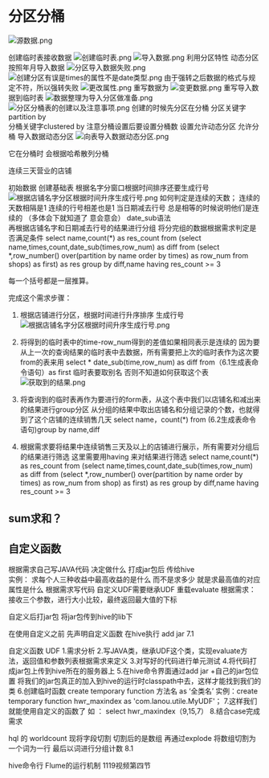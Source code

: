 # 分区分桶 
![源数据.png](https://upload-images.jianshu.io/upload_images/14467497-ed7ce3957c55f840.png?imageMogr2/auto-orient/strip%7CimageView2/2/w/1240)

创建临时表接收数据
![创建临时表.png](https://upload-images.jianshu.io/upload_images/14467497-7bc3ec74660e0747.png?imageMogr2/auto-orient/strip%7CimageView2/2/w/1240)
![导入数据.png](https://upload-images.jianshu.io/upload_images/14467497-eeb1ca54c6c1f4f5.png?imageMogr2/auto-orient/strip%7CimageView2/2/w/1240)
利用分区特性 动态分区  按照年月导入数据
![分区导入数据失败.png](https://upload-images.jianshu.io/upload_images/14467497-83ababe90c40e0ba.png?imageMogr2/auto-orient/strip%7CimageView2/2/w/1240)
![创建分区有误是times的属性不是date类型.png](https://upload-images.jianshu.io/upload_images/14467497-33b1e9a060588bd1.png?imageMogr2/auto-orient/strip%7CimageView2/2/w/1240)
由于强转之后数据的格式与规定不符，所以强转失败
![更改属性.png](https://upload-images.jianshu.io/upload_images/14467497-a30c795fbba425d1.png?imageMogr2/auto-orient/strip%7CimageView2/2/w/1240)
重写数据为
![变更数据.png](https://upload-images.jianshu.io/upload_images/14467497-d2985b44356c04cf.png?imageMogr2/auto-orient/strip%7CimageView2/2/w/1240)
重写导入数据到临时表
![数据整理为导入分区做准备.png](https://upload-images.jianshu.io/upload_images/14467497-fa4fd4be016fa94c.png?imageMogr2/auto-orient/strip%7CimageView2/2/w/1240)
![分区分桶表的创建以及注意事项.png](https://upload-images.jianshu.io/upload_images/14467497-61731d9a69415fc0.png?imageMogr2/auto-orient/strip%7CimageView2/2/w/1240)
创建的时候先分区在分桶 
分区关键字partition by  
分桶关键字clustered by   注意分桶设置后要设置分桶数
设置允许动态分区  允许分桶 
导入数据动态分区
![向表导入数据动态分区.png](https://upload-images.jianshu.io/upload_images/14467497-6d586de48eb033a1.png?imageMogr2/auto-orient/strip%7CimageView2/2/w/1240)

它在分桶时 会根据哈希散列分桶


连续三天营业的店铺

初始数据
创建基础表
根据名字分窗口根据时间排序还要生成行号
![根据店铺名字分区根据时间升序生成行号.png](https://upload-images.jianshu.io/upload_images/14467497-1e63d5eb24a45c66.png?imageMogr2/auto-orient/strip%7CimageView2/2/w/1240)
如何判定是连续的天数；
连续的天数相隔是1  连续的行号相差也是1 当日期减去行号 总是相等的时候说明他们是连续的
（多体会下就知道了   意会意会）
date_sub语法  
再根据店铺名字和日期减去行号的结果进行分组
将分完组的数据根据需求判定是否满足条件
select name,count(*) as res_count
from
(select name,times,count,date_sub(times,row_num) as diff
from
(select *,row_number() over(partition by name order by times) as row_num from shops) as first) as res
group by diff,name having res_count >= 3

每一个括号都是一层推算。

完成这个需求步骤：
1.	根据店铺进行分区，根据时间进行升序排序 生成行号
![根据店铺名字分区根据时间升序生成行号.png](https://upload-images.jianshu.io/upload_images/14467497-1e63d5eb24a45c66.png?imageMogr2/auto-orient/strip%7CimageView2/2/w/1240)
2.	将得到的临时表中的time-row_num得到的差值如果相同表示是连续的
	因为要从上一次的查询结果的临时表中去数据，所有需要把上次的临时表作为这次要from的表来用
select * date_sub(time,row_num) as diff
from（6.1生成表命令语句）as first  临时表要取别名 否则不知道如何获取这个表
![获取到的结果.png](https://upload-images.jianshu.io/upload_images/14467497-0983272ba46abfb4.png?imageMogr2/auto-orient/strip%7CimageView2/2/w/1240)
3.	将查询到的临时表再作为要进行的form表，从这个表中我们以店铺名和减出来的结果进行group分区
	从分组的结果中取出店铺名和分组记录的个数，也就得到了这个店铺的连续销售几天
select name，count(*)
from (6.2生成表命令语句)group by name,diff

4.	根据需求要将结果中连续销售三天及以上的店铺进行展示，所有需要对分组后的结果进行筛选 这里需要用having 来对结果进行筛选
select name,count(*) as res_count
from
(select name,times,count,date_sub(times,row_num) as diff
from
(select *,row_number() over(partition by name order by times) as row_num from shop) as first) as res
group by diff,name having res_count >= 3


## sum求和？

## 自定义函数
根据需求自己写JAVA代码  决定做什么 打成jar包后 传给hive  
实例： 求每个人三种收益中最高收益的是什么 而不是求多少 就是求最高值的对应属性是什么
根据需求写代码 
自定义UDF需要继承UDF   重载evaluate 
根据需求：接收三个参数，进行大小比较，最终返回最大值的下标

自定义后打jar包
将jar包传到hive的lib下


在使用自定义之前  先声明自定义函数
在hive执行   add jar 
7.1




自定义函数 UDF
1.需求分析
2.写JAVA类，继承UDF这个类，实现evaluate方法，返回值和参数列表根据需求来定义
3.对写好的代码进行单元测试
4.将代码打成jar包上传到hive所在的服务器上
5.在hive命令界面通过add jar +自己的jar包位置   将我们的jar包真正的加入到hive的运行时classpath中去，这样才能找到我们的类
6.创建临时函数
	create temporary function 方法名  as ‘全类名’
	实例：create temporary function hwr_maxindex as 'com.lanou.utile.MyUDF'；
7.这样我们就能使用自定义的函数了 
	如 ： select hwr_maxindex（9,15,7）
8.结合case完成需求




hql 的 worldcount
现将字段切割
切割后的是数组
再通过explode 将数组切割为一个词为一行
最后以词进行分组计数
8.1


hive命令行 
Flume的运行机制  1119视频第四节